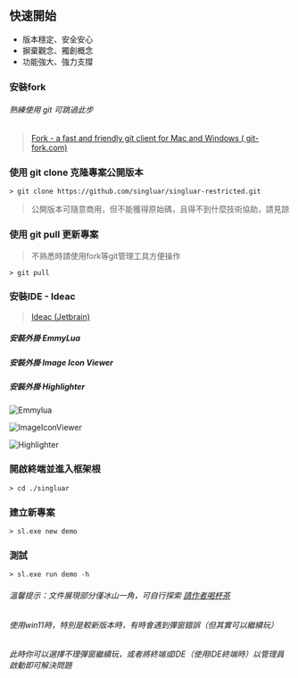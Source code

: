 ## 快速開始

* 版本穩定、安全安心
* 摒棄觀念、獨創概念
* 功能強大、強力支撐

### 安裝fork

###### 熟練使用 git 可跳過此步

> <a target="_blank" href="https://www.git-fork.com">Fork - a fast and friendly git client for Mac and Windows (
> git-fork.com)</a>
>

### 使用 git clone 克隆專案公開版本

```text
> git clone https://github.com/singluar/singluar-restricted.git
```

> 公開版本可隨意商用，但不能獲得原始碼，且得不到什麼技術協助，請見諒

### 使用 git pull 更新專案

> 不熟悉時請使用fork等git管理工具方便操作

```text
> git pull
```

### 安裝IDE - Ideac

> <a target="_blank" href="https://www.jetbrains.com/idea/download/#section=windows">Ideac (Jetbrain)</a>

##### 安裝外掛 EmmyLua

##### 安裝外掛 Image Icon Viewer

##### 安裝外掛 Highlighter

![Emmylua](/assets/emmylua.png)

![ImageIconViewer](/assets/imageIconViewer.png)

![Highlighter](/assets/colorHighlighter.png)

### 開啟終端並進入框架根

```
> cd ./singluar
```

### 建立新專案

```
> sl.exe new demo
```

### 測試

```
> sl.exe run demo -h
```

###### 溫馨提示：文件展現部分僅冰山一角，可自行探索 <a target="_blank" href="https://afdian.net/a/hunzsig">請作者喝杯茶</a>

###### 使用win11時，特別是較新版本時，有時會遇到彈窗錯誤（但其實可以繼續玩）

###### 此時你可以選擇不理彈窗繼續玩，或者將終端或IDE（使用IDE終端時）以管理員啟動即可解決問題
